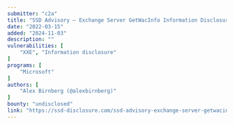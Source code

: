 ```yaml
---
submitter: "c2a"
title: "SSD Advisory – Exchange Server GetWacInfo Information Disclosure Vulnerability"
date: "2022-03-15"
added: "2024-11-03"
description: ""
vulnerabilities: [
    "XXE", "Information disclosure"
]
programs: [
    "Microsoft"
]
authors: [
    "Alex Birnberg (@alexbirnberg)"
]
bounty: "undisclosed"
link: "https://ssd-disclosure.com/ssd-advisory-exchange-server-getwacinfo-information-disclosure-vulnerability/"
---
```




